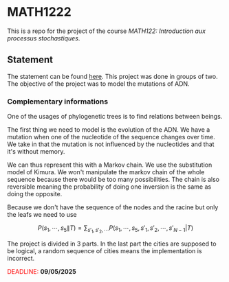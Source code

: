 # MATH1222

This is a repo for the project of the course 
*MATH122: Introduction aux processus stochastiques*.

## Statement

The statement can be found [here](projet-math1222-2025.pdf). This project was done in groups of two.
The objective of the project was to model the mutations of ADN.

### Complementary informations

One of the usages of phylogenetic trees is to find relations between beings.

The first thing we need to model is the evolution of the ADN. 
We have a mutation when one of the nucleotide of the sequence changes over time.
We take in that the mutation is not influenced by the nucleotides and that it's without memory.

We can thus represent this with a Markov chain. We use the substitution model of Kimura.
We won't manipulate the markov chain of the whole sequence because there would be too many possibilities.
The chain is also reversible meaning the probability of doing one inversion is the same as doing the opposite.

Because we don't have the sequence of the nodes and the racine but only the leafs we need to use

$$P(s_1,\cdots,s_5\|T)=\sum_{s'_1, s'_2,\cdots} P(s_1, \cdots,s_5,s'_1,s'_2,\cdots,s'_{N-1}|T)$$

The project is divided in 3 parts. In the last part the cities are supposed to be logical, a random sequence of cities
means the implementation is incorrect.

<span style="color:#FF0000">DEADLINE:</span> **09/05/2025**

